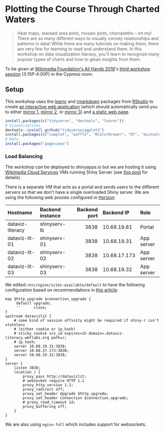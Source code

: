 # Plotting the Course Through Charted Waters

> Heat maps, stacked area plots, mosaic plots, choropleths – oh my! There are so many different ways to visually convey relationships and patterns in data! While there are many tutorials on making them, there are very few for learning to read and understand them. In this workshop on data visualization literacy, you'll learn to recognize many popular types of charts and how to glean insights from them.

To be given at [Wikimedia Foundation's All Hands 2018](https://office.wikimedia.org/wiki/All_Hands/2018)'s [third workshop session](https://office.wikimedia.org/wiki/All_Hands/2018/Workshops) (3:15P-4:00P) in the Cypress room.

## Setup

This workshop uses the [learnr](https://rstudio.github.io/learnr/) and [rmarkdown](http://rmarkdown.rstudio.com/) packages from [RStudio](https://www.rstudio.com/) to create [an interactive web application](http://dataviz-literacy.wmflabs.org/) (which should automatically send you to either [mirror 1](http://dataviz-lit-01.wmflabs.org/), [mirror 2](http://dataviz-lit-02.wmflabs.org/), or [mirror 3](http://dataviz-lit-03.wmflabs.org/)) and [a static web page](https://bearloga.github.io/wmf-allhands18/).

```R
install.packages(c("tidyverse", "devtools", "learnr"))
# Visualizations
devtools::install_github("tidyverse/ggplot2")
install.packages(c("cowplot", "waffle", "RColorBrewer", "DT", "mixtools", "ggridges"))
# Data
install.packages("pageviews")
```

### Load Balancing

The workshop _can_ be deployed to shinyapps.io but we are hosting it using [Wikimedia Cloud Services](https://wikitech.wikimedia.org/wiki/Help:Cloud_Services_Introduction) VMs running Shiny Server (see [this post](https://blog.wikimedia.org/2017/08/21/discovery-dashboards-puppet/) for details).

There is a separate VM that acts as a portal and sends users to the different servers so that we don't have a single overloaded Shiny server. We are using the following web proxies configured in [Horizon](https://wikitech.wikimedia.org/w/index.php?title=Help:Horizon_FAQ):

| Hostname         | Backend instance | Backend port | Backend IP   | Role       |
|:-----------------|:-----------------|-------------:|:-------------|:-----------|
| dataviz-literacy | shinyserv-lb     |         3838 | 10.68.19.61  | Portal     |
| dataviz-lit-01   | shinyserv-01     |         3838 | 10.68.19.31  | App server |
| dataviz-lit-02   | shinyserv-02     |         3838 | 10.68.17.173 | App server |
| dataviz-lit-03   | shinyserv-03     |         3838 | 10.68.19.32  | App server |

We edited `/etc/nginx/sites-available/default` to have the following configuration based on recommendations in [this article](https://support.rstudio.com/hc/en-us/articles/213733868-Running-Shiny-Server-with-a-Proxy):

```nginx
map $http_upgrade $connection_upgrade {
     default upgrade;
     ''      close;
}
upstream datavizlit {
    # some kind of session affinity might be required if shiny-r isn't stateless
    # (either cookie or ip_hash)
    # sticky cookie srv_id expires=1h domain=.dataviz-literacy.wmflabs.org path=/;
    # ip_hash;
    server 10.68.19.31:3838;
    server 10.68.17.173:3838;
    server 10.68.19.32:3838;
}
server {
    listen 3838;
    location / {
        proxy_pass http://datavizlit;
        # websocket require HTTP 1.1
        proxy_http_version 1.1;
        proxy_redirect off;
        proxy_set_header Upgrade $http_upgrade;
        proxy_set_header Connection $connection_upgrade;
        # proxy_read_timeout 1d;
        proxy_buffering off;
    }
}
```

We are also using `nginx-full` which includes support for websockets.
